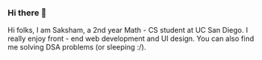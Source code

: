 ### Hi there 👋

Hi folks, I am Saksham, a 2nd year Math - CS student at UC San Diego. I really enjoy front - end web development and UI design. You can also find me solving DSA problems (or sleeping :/). 
